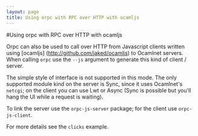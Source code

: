 ```yaml
---
layout: page
title: Using orpc with RPC over HTTP with ocamljs
---
```

#Using orpc with RPC over HTTP with ocamljs

Orpc can also be used to call over HTTP from Javascript clients
written using [ocamljs] (http://github.com/jaked/ocamljs) to Ocamlnet
servers. When calling `orpc` use the `--js` argument to generate this
kind of client / server.

The simple style of interface is not supported in this mode. The only
supported module kind on the server is Sync, since it uses Ocamlnet's
`netcgi`; on the client you can use Lwt or Async (Sync is possible but
you'll hang the UI while a request is waiting).

To link the server use the `orpc-js-server` package; for the client
use `orpc-js-client`.

For more details see the `clicks` example.
